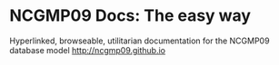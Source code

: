 # NCGMP09 Docs: The easy way
Hyperlinked, browseable, utilitarian documentation for the NCGMP09 database model
http://ncgmp09.github.io
